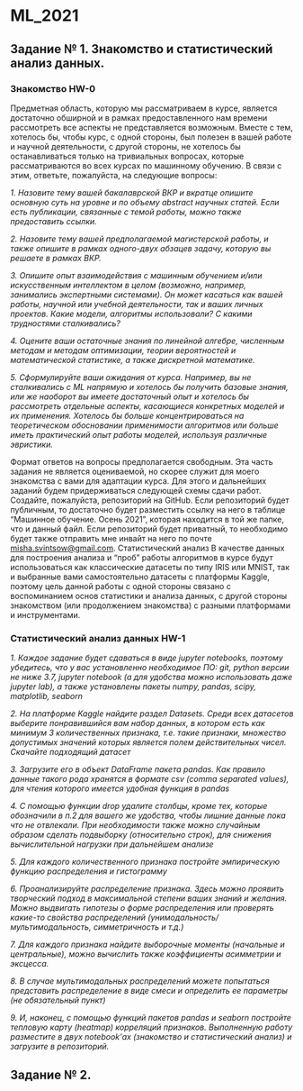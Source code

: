 # ML_2021
## Задание № 1. Знакомство и статистический анализ данных.
### Знакомство HW-0
Предметная область, которую мы рассматриваем в курсе, является достаточно обширной и в рамках
предоставленного нам времени рассмотреть все аспекты не представляется возможным. Вместе с тем,
хотелось бы, чтобы курс, с одной стороны, был полезен в вашей работе и научной деятельности, с другой
стороны, не хотелось бы останавливаться только на тривиальных вопросах, которые рассматриваются во всех
курсах по машинному обучению.
В связи с этим, ответьте, пожалуйста, на следующие вопросы:

*1. Назовите тему вашей бакалаврской ВКР и вкратце опишите основную суть на уровне и по объему abstract
научных статей. Если есть публикации, связанные с темой работы, можно также предоставить ссылки.*

*2. Назовите тему вашей предполагаемой магистерской работы, и также опишите в рамках одного-двух абзацев
задачу, которую вы решаете в рамках ВКР.*

*3. Опишите опыт взаимодействия с машинным обучением и/или искусственным интеллектом в целом
(возможно, например, занимались экспертными системами). Он может касаться как вашей работы, научной
или учебной деятельности, так и ваших личных проектов. Какие модели, алгоритмы использовали? С какими
трудностями сталкивались?*

*4. Оцените ваши остаточные знания по линейной алгебре, численным методам и методам оптимизации,
теории вероятностей и математической статистике, а также дискретной математике.*

*5. Сформулируйте ваши ожидания от курса. Например, вы не сталкивались с ML напрямую и хотелось бы
получить базовые знания, или же наоборот вы имеете достаточный опыт и хотелось бы рассмотреть
отдельные аспекты, касающиеся конкретных моделей и их применения. Хотелось бы больше
концентрироваться на теоретическом обосновании применимости алгоритмов или больше иметь практический
опыт работы моделей, используя различные эвристики.*

Формат ответов на вопросы предполагается свободным. Эта часть задания не является оцениваемой, но
скорее служит для моего знакомства с вами для адаптации курса.
Для этого и дальнейших заданий будем придерживаться следующей схемы сдачи работ. Создайте,
пожалуйста, репозиторий на GitHub. Если репозиторий будет публичным, то достаточно будет разместить
ссылку на него в таблице “Машинное обучение. Осень 2021”, которая находится в той же папке, что и данный
файл. Если репозиторий будет приватный, то необходимо будет также отправить мне инвайт на него по почте
misha.svintsow@gmail.com.
Статистический анализ
В качестве данных для построения анализа и “проб” работы алгоритмов в курсе будут использоваться как
классические датасеты по типу IRIS или MNIST, так и выбранные вами самостоятельно датасеты с платформы
Kaggle, поэтому цель данной работы с одной стороны связано с воспоминанием основ статистики и анализа
данных, с другой стороны знакомством (или продолжением знакомства) с разными платформами и
инструментами.
### Статистический анализ данных HW-1
*1. Каждое задание будет сдаваться в виде jupyter notebooks, поэтому убедитесь, что у вас установленно
необходимое ПО: git, python версии не ниже 3.7, jupyter notebook (а для удобства можно использовать
даже jupyter lab), а также установлены пакеты numpy, pandas, scipy, matplotlib, seaborn*

*2. На платформе Kaggle найдите раздел Datasets. Среди всех датасетов выберите понравившийся вам
набор данных, в котором есть как минимум 3 количественных признака, т.е. такие признаки, множество
допустимых значений которых является полем действительных чисел. Скачайте подходящий датасет*

*3. Загрузите его в объект DataFrame пакета pandas. Как правило данные такого рода хранятся в формате
csv (comma separated values), для чтения которого имеется удобная функция в pandas*

*4. С помощью функции drop удалите столбцы, кроме тех, которые обозначили в п.2 для вашего же
удобства, чтобы лишние данные пока что не отвлекали. При необходимости также можно случайным
образом сделать подвыборку (относительно строк), для снижения вычислительной нагрузки при
дальнейшем анализе*

*5. Для каждого количественного признака постройте эмпирическую функцию распределения и
гистограмму*

*6. Проанализируйте распределение признака. Здесь можно проявить творческий подход в максимальной
степени ваших знаний и желания. Можно выдвигать гипотезы о форме распределения или проверять
какие-то свойства распределений (унимодальность/мультимодальность, симметричность и т.д.)*

*7. Для каждого признака найдите выборочные моменты (начальные и центральные), можно вычислить
также коэффициенты асимметрии и эксцесса.*

*8. В случае мультимодальных распределений можете попытаться представить распределение в виде
смеси и определить ее параметры (не обязательный пункт)*

*9. И, наконец, с помощью функций пакетов pandas и seaborn постройте тепловую карту (heatmap)
корреляций признаков.
Выполненную работу разместите в двух notebook’ах (знакомство и статистический анализ) и загрузите в
репозиторий.*

## Задание № 2.
